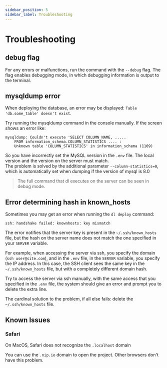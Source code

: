 ```yaml
---
sidebar_position: 5
sidebar_label: Troubleshooting
---
```


# Troubleshooting

## debug flag

For any errors or malfunctions, run the command with the `--debug` flag. The flag enables debugging mode, in which debugging information is output to the terminal.

## mysqldump error

When deploying the database, an error may be displayed: `Table 'db.some_table' doesn't exist`.

Try running the mysqldump command in the console manually. If the screen shows an error like:
```text
mysqldump: Couldn't execute 'SELECT COLUMN_NAME, ..... 
    FROM information_schema.COLUMN_STATISTICS .... : 
    Unknown table 'COLUMN_STATISTICS' in information_schema (1109)
```

So you have incorrectly set the MySQL version in the `.env` file. The local version and the version on the server must match.  
The problem is solved by the additional parameter `--column-statistics=0`, which is automatically set when dumping if the version of mysql is 8.0

> The full command that dl executes on the server can be seen in debug mode.

## Error determining hash in known_hosts
Sometimes you may get an error when running the `dl deploy` command:

```text
ssh: handshake failed: knownhosts: key mismatch
```

The error notifies that the server key is present in the `~/.ssh/known_hosts` file, but the hash on the server name does not match the one specified in your `SERVER` variable.

For example, when accessing the server via ssh, you specify the domain (`ssh user@site.com`), and in the `.env` file, in the `SERVER` variable, you specify the IP address. In this case, the SSH client sees the same key in the `~/.ssh/known_hosts` file, but with a completely different domain hash.

Try to access the server via ssh manually, with the same access that you specified in the `.env` file, the system should give an error and prompt you to delete the extra line.

The cardinal solution to the problem, if all else fails: delete the `~/.ssh/known_hosts` file.

## Known Issues

### Safari
On MacOS, Safari does not recognize the `.localhost` domain

You can use the `.nip.io` domain to open the project. Other browsers don't have this problem.
